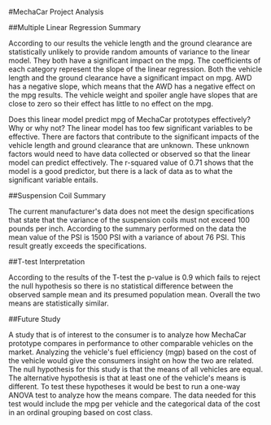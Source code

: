 #MechaCar Project Analysis

##Multiple Linear Regression Summary

According to our results the vehicle length and the ground clearance are statistically unlikely to provide random amounts of variance to the linear model. They both have a significant impact on the mpg.
The coefficients of each category represent the slope of the linear regression. Both the vehicle length and the ground clearance have a significant impact on mpg. AWD has a negative slope, which means that the AWD has a negative effect on the mpg results. The vehicle weight and spoiler angle have slopes that are close to zero so their effect has little to no effect on the mpg.

Does this linear model predict mpg of MechaCar prototypes effectively? Why or why not?
The linear model has too few significant variables to be effective. There are factors that contribute to the significant impacts of the vehicle length and ground clearance that are unknown. These unknown factors would need to have data collected or observed so that the linear model can predict effectively. The r-squared value of 0.71 shows that the model is a good predictor, but there is a lack of data as to what the significant variable entails.

##Suspension Coil Summary

The current manufacturer's data does not meet the design specifications that state that the variance of the suspension coils must not exceed 100 pounds per inch. According to the summary performed on the data the mean value of the PSI is 1500 PSI with a variance of about 76 PSI. This result greatly exceeds the specifications.

##T-test Interpretation

According to the results of the T-test the p-value is 0.9 which fails to reject the null hypothesis so there is no statistical difference between the observed sample mean and its presumed population mean. Overall the two means are statistically similar. 

##Future Study

A study that is of interest to the consumer is to analyze how MechaCar prototype compares in performance to other comparable vehicles on the market. Analyzing the vehicle's fuel efficiency (mgp) based on the cost of the vehicle would give the consumers insight on how the two are related. 
The null hypothesis for this study is that the means of all vehicles are equal. The alternative hypothesis is that at least one of the vehicle's means is different. To test these hypotheses it would be best to run a one-way ANOVA test to analyze how the means compare. The data needed for this test would include the mpg per vehicle and the categorical data of the cost in an ordinal grouping based on cost class. 
